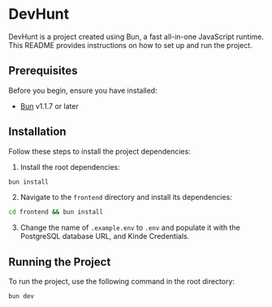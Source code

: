 # DevHunt

DevHunt is a project created using Bun, a fast all-in-one JavaScript runtime. This README provides instructions on how to set up and run the project.

## Prerequisites

Before you begin, ensure you have installed:

- [Bun](https://bun.sh) v1.1.7 or later

## Installation

Follow these steps to install the project dependencies:

1. Install the root dependencies:

  ```bash
  bun install
  ```

2. Navigate to the `frontend` directory and install its dependencies:

  ```bash
  cd frontend && bun install
  ```

3. Change the name of `.example.env` to `.env` and populate it with the PostgreSQL database URL, and Kinde Credentials.

## Running the Project

To run the project, use the following command in the root directory:

```bash
bun dev
